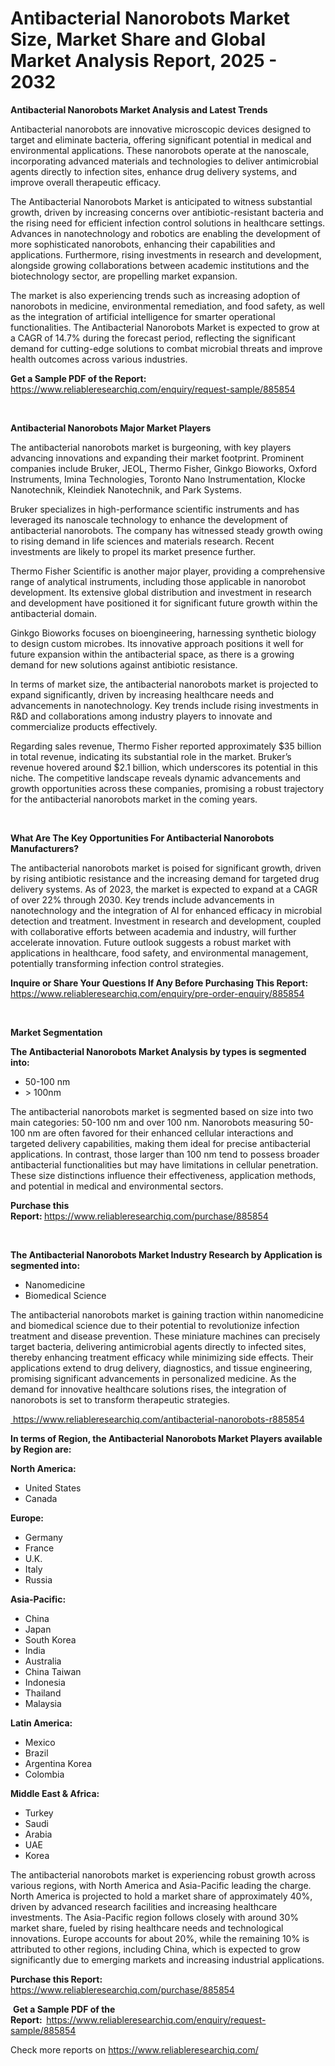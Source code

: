 <p><h1>Antibacterial Nanorobots Market Size, Market Share and Global Market Analysis Report, 2025 - 2032</h1></p><p><strong>Antibacterial Nanorobots Market Analysis and Latest Trends</strong></p>
<p><p>Antibacterial nanorobots are innovative microscopic devices designed to target and eliminate bacteria, offering significant potential in medical and environmental applications. These nanorobots operate at the nanoscale, incorporating advanced materials and technologies to deliver antimicrobial agents directly to infection sites, enhance drug delivery systems, and improve overall therapeutic efficacy.</p><p>The Antibacterial Nanorobots Market is anticipated to witness substantial growth, driven by increasing concerns over antibiotic-resistant bacteria and the rising need for efficient infection control solutions in healthcare settings. Advances in nanotechnology and robotics are enabling the development of more sophisticated nanorobots, enhancing their capabilities and applications. Furthermore, rising investments in research and development, alongside growing collaborations between academic institutions and the biotechnology sector, are propelling market expansion.</p><p>The market is also experiencing trends such as increasing adoption of nanorobots in medicine, environmental remediation, and food safety, as well as the integration of artificial intelligence for smarter operational functionalities. The Antibacterial Nanorobots Market is expected to grow at a CAGR of 14.7% during the forecast period, reflecting the significant demand for cutting-edge solutions to combat microbial threats and improve health outcomes across various industries.</p></p>
<p><strong>Get a Sample PDF of the Report:&nbsp;</strong> <a href="https://www.reliableresearchiq.com/enquiry/request-sample/885854?utm_campaign=2595&utm_medium=2&utm_source=Github&utm_content=ia&utm_term=20022025&utm_id=antibacterial-nanorobots">https://www.reliableresearchiq.com/enquiry/request-sample/885854</a></p>
<p>&nbsp;</p>
<p><strong>Antibacterial Nanorobots Major Market Players</strong></p>
<p><p>The antibacterial nanorobots market is burgeoning, with key players advancing innovations and expanding their market footprint. Prominent companies include Bruker, JEOL, Thermo Fisher, Ginkgo Bioworks, Oxford Instruments, Imina Technologies, Toronto Nano Instrumentation, Klocke Nanotechnik, Kleindiek Nanotechnik, and Park Systems.</p><p>Bruker specializes in high-performance scientific instruments and has leveraged its nanoscale technology to enhance the development of antibacterial nanorobots. The company has witnessed steady growth owing to rising demand in life sciences and materials research. Recent investments are likely to propel its market presence further.</p><p>Thermo Fisher Scientific is another major player, providing a comprehensive range of analytical instruments, including those applicable in nanorobot development. Its extensive global distribution and investment in research and development have positioned it for significant future growth within the antibacterial domain.</p><p>Ginkgo Bioworks focuses on bioengineering, harnessing synthetic biology to design custom microbes. Its innovative approach positions it well for future expansion within the antibacterial space, as there is a growing demand for new solutions against antibiotic resistance.</p><p>In terms of market size, the antibacterial nanorobots market is projected to expand significantly, driven by increasing healthcare needs and advancements in nanotechnology. Key trends include rising investments in R&D and collaborations among industry players to innovate and commercialize products effectively.</p><p>Regarding sales revenue, Thermo Fisher reported approximately $35 billion in total revenue, indicating its substantial role in the market. Bruker’s revenue hovered around $2.1 billion, which underscores its potential in this niche. The competitive landscape reveals dynamic advancements and growth opportunities across these companies, promising a robust trajectory for the antibacterial nanorobots market in the coming years.</p></p>
<p>&nbsp;</p>
<p><strong>What Are The Key Opportunities For Antibacterial Nanorobots Manufacturers?</strong></p>
<p><p>The antibacterial nanorobots market is poised for significant growth, driven by rising antibiotic resistance and the increasing demand for targeted drug delivery systems. As of 2023, the market is expected to expand at a CAGR of over 22% through 2030. Key trends include advancements in nanotechnology and the integration of AI for enhanced efficacy in microbial detection and treatment. Investment in research and development, coupled with collaborative efforts between academia and industry, will further accelerate innovation. Future outlook suggests a robust market with applications in healthcare, food safety, and environmental management, potentially transforming infection control strategies.</p></p>
<p><strong>Inquire or Share Your Questions If Any Before Purchasing This Report:</strong> <a href="https://www.reliableresearchiq.com/enquiry/pre-order-enquiry/885854?utm_campaign=2595&utm_medium=2&utm_source=Github&utm_content=ia&utm_term=20022025&utm_id=antibacterial-nanorobots">https://www.reliableresearchiq.com/enquiry/pre-order-enquiry/885854</a></p>
<p>&nbsp;</p>
<p><strong>Market Segmentation</strong></p>
<p><strong>The Antibacterial Nanorobots Market Analysis by types is segmented into:</strong></p>
<p><ul><li>50-100 nm</li><li>> 100nm</li></ul></p>
<p><p>The antibacterial nanorobots market is segmented based on size into two main categories: 50-100 nm and over 100 nm. Nanorobots measuring 50-100 nm are often favored for their enhanced cellular interactions and targeted delivery capabilities, making them ideal for precise antibacterial applications. In contrast, those larger than 100 nm tend to possess broader antibacterial functionalities but may have limitations in cellular penetration. These size distinctions influence their effectiveness, application methods, and potential in medical and environmental sectors.</p></p>
<p><strong>Purchase this Report:&nbsp;</strong><a href="https://www.reliableresearchiq.com/purchase/885854?utm_campaign=2595&utm_medium=2&utm_source=Github&utm_content=ia&utm_term=20022025&utm_id=antibacterial-nanorobots">https://www.reliableresearchiq.com/purchase/885854</a></p>
<p>&nbsp;</p>
<p><strong>The Antibacterial Nanorobots Market Industry Research by Application is segmented into:</strong></p>
<p><ul><li>Nanomedicine</li><li>Biomedical Science</li></ul></p>
<p><p>The antibacterial nanorobots market is gaining traction within nanomedicine and biomedical science due to their potential to revolutionize infection treatment and disease prevention. These miniature machines can precisely target bacteria, delivering antimicrobial agents directly to infected sites, thereby enhancing treatment efficacy while minimizing side effects. Their applications extend to drug delivery, diagnostics, and tissue engineering, promising significant advancements in personalized medicine. As the demand for innovative healthcare solutions rises, the integration of nanorobots is set to transform therapeutic strategies.</p></p>
<p><a href="https://www.reliableresearchiq.com/antibacterial-nanorobots-r885854?utm_campaign=2595&utm_medium=2&utm_source=Github&utm_content=ia&utm_term=20022025&utm_id=antibacterial-nanorobots">&nbsp;https://www.reliableresearchiq.com/antibacterial-nanorobots-r885854</a></p>
<p><strong>In terms of Region, the Antibacterial Nanorobots Market Players available by Region are:</strong></p>
<p>
    <p> <strong> North America: </strong>
        <ul>
            <li>United States</li>
            <li>Canada</li>
        </ul>
        </p> 
    <p> <strong> Europe: </strong>
        <ul>
            <li>Germany</li>
            <li>France</li>
            <li>U.K.</li>
            <li>Italy</li>
            <li>Russia</li>
        </ul>
        </p> 
    <p> <strong> Asia-Pacific: </strong>
        <ul>
            <li>China</li>
            <li>Japan</li>
            <li>South Korea</li>
            <li>India</li>
            <li>Australia</li>
            <li>China Taiwan</li>
            <li>Indonesia</li>
            <li>Thailand</li>
            <li>Malaysia</li>
        </ul>
        </p> 
    <p> <strong> Latin America: </strong>
        <ul>
            <li>Mexico</li>
            <li>Brazil</li>
            <li>Argentina Korea</li>
            <li>Colombia</li>
        </ul>
        </p> 
    <p> <strong> Middle East & Africa: </strong>
        <ul>
            <li>Turkey</li>
            <li>Saudi</li>
            <li>Arabia</li>
            <li>UAE</li>
            <li>Korea</li>
        </ul>
    </p>
    </p>
<p><p>The antibacterial nanorobots market is experiencing robust growth across various regions, with North America and Asia-Pacific leading the charge. North America is projected to hold a market share of approximately 40%, driven by advanced research facilities and increasing healthcare investments. The Asia-Pacific region follows closely with around 30% market share, fueled by rising healthcare needs and technological innovations. Europe accounts for about 20%, while the remaining 10% is attributed to other regions, including China, which is expected to grow significantly due to emerging markets and increasing industrial applications.</p></p>
<p><strong>Purchase this Report: </strong><a href="https://www.reliableresearchiq.com/purchase/885854?utm_campaign=2595&utm_medium=2&utm_source=Github&utm_content=ia&utm_term=20022025&utm_id=antibacterial-nanorobots">https://www.reliableresearchiq.com/purchase/885854</a></p>
<p>&nbsp;<strong>Get a Sample PDF of the Report:&nbsp;&nbsp;</strong><a href="https://www.reliableresearchiq.com/enquiry/request-sample/885854?utm_campaign=2595&utm_medium=2&utm_source=Github&utm_content=ia&utm_term=20022025&utm_id=antibacterial-nanorobots">https://www.reliableresearchiq.com/enquiry/request-sample/885854</a></p>
<p><strong></strong></p>
<p>Check more reports on <a href="https://www.reliableresearchiq.com/?utm_campaign=2595&utm_medium=2&utm_source=Github&utm_content=ia&utm_term=20022025&utm_id=antibacterial-nanorobots">https://www.reliableresearchiq.com/</a></p>
